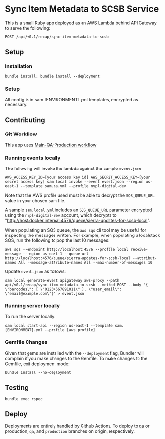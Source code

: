 # Sync Item Metadata to SCSB Service

This is a small Ruby app deployed as an AWS Lambda behind API Gateway to serve the following:

```
POST /api/v0.1/recap/sync-item-metadata-to-scsb
```

## Setup

### Installation

```
bundle install; bundle install --deployment
```

### Setup

All config is in sam.[ENVIRONMENT].yml templates, encrypted as necessary.

## Contributing

### Git Workflow

This app uses [Main-QA-Production workflow](https://github.com/NYPL/engineering-general/blob/main/standards/git-workflow.md#main-qa-production)

### Running events locally

The following will invoke the lambda against the sample `event.json`
```
AWS_ACCESS_KEY_ID=[your access key id] AWS_SECRET_ACCESS_KEY=[your secret access key] sam local invoke --event event.json --region us-east-1 --template sam.qa.yml --profile nypl-digital-dev
```

Note that the AWS profile used must be able to decrypt the `SQS_QUEUE_URL` value in your chosen sam file.

A sample `sam.local.yml` includes an `SQS_QUEUE_URL` parameter encrypted using the `nypl-digital-dev` account, which decrypts to "http://host.docker.internal:4576/queue/sierra-updates-for-scsb-local".

When populating an SQS queue, the `aws sqs` cli tool may be useful for inspecting the messages written. For example, when populating a localstack SQS, run the following to pop the last 10 messages:

```
aws sqs --endpoint http://localhost:4576 --profile local receive-message --region us-east-1 --queue-url http://localhost:4576/queue/sierra-updates-for-scsb-local --attribut-names All --message-attribute-names All --max-number-of-messages 10
```

Update `event.json` as follows:

```
sam local generate-event apigateway aws-proxy --path api/v0.1/recap/sync-item-metadata-to-scsb --method POST --body "{ \"barcodes\": [ \"01234567891011\" ], \"user_email\": \"email@example.com\"}" > event.json
```

### Running server locally

To run the server locally:

```
sam local start-api --region us-east-1 --template sam.[ENVIRONMENT].yml --profile [aws profile]
```

### Gemfile Changes

Given that gems are installed with the `--deployment` flag, Bundler will complain if you make changes to the Gemfile. To make changes to the Gemfile, exit deployment mode:

```
bundle install --no-deployment
```

## Testing

```
bundle exec rspec
```

## Deploy

Deployments are entirely handled by Github Actions. To deploy to qa or production, `qa`, and `production` branches on origin, respectively.
